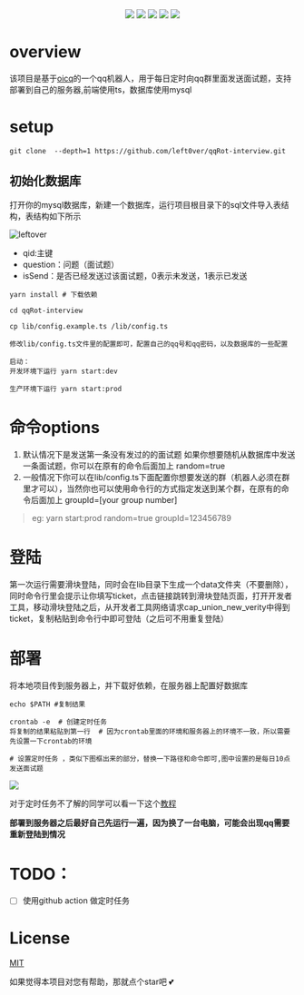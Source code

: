 
<div align="center">
<img src="https://api.leftover.cn/api/last-updated/shields?owner=left0ver&repo=qqRot-interview"/>
<img src="https://img.shields.io/github/license/left0ver/qqRot-interview"/>
<img src="https://img.shields.io/github/package-json/v/left0ver/qqRot-interview"/>
<img src="https://img.shields.io/badge/language-typescript-blue"/>
<img src="https://img.shields.io/badge/database-mysql-%230074a3"/>
</div>

# overview

该项目是基于[oicq](https://github.com/takayama-lily/oicq)的一个qq机器人，用于每日定时向qq群里面发送面试题，支持部署到自己的服务器,前端使用ts，数据库使用mysql

# setup
``` shell
git clone  --depth=1 https://github.com/left0ver/qqRot-interview.git
```
## 初始化数据库

打开你的mysql数据库，新建一个数据库，运行项目根目录下的sql文件导入表结构，表结构如下所示

![leftover](https://leftover-md.oss-cn-guangzhou.aliyuncs.com/img-md/20220916213014-2022-09-16.png)

- qid:主键
- question：问题（面试题）
- isSend：是否已经发送过该面试题，0表示未发送，1表示已发送
```
yarn install # 下载依赖

cd qqRot-interview

cp lib/config.example.ts /lib/config.ts

修改lib/config.ts文件里的配置即可，配置自己的qq号和qq密码，以及数据库的一些配置

启动：
开发环境下运行 yarn start:dev

生产环境下运行 yarn start:prod
```

# 命令options
1. 默认情况下是发送第一条没有发过的的面试题
如果你想要随机从数据库中发送一条面试题，你可以在原有的命令后面加上 random=true
2. 一般情况下你可以在lib/config.ts下面配置你想要发送的群（机器人必须在群里才可以），当然你也可以使用命令行的方式指定发送到某个群，在原有的命令后面加上  groupId=[your group number]

> eg: yarn start:prod random=true groupId=123456789


# 登陆
第一次运行需要滑块登陆，同时会在lib目录下生成一个data文件夹（不要删除），同时命令行里会提示让你填写ticket，点击链接跳转到滑块登陆页面，打开开发者工具，移动滑块登陆之后，从开发者工具网络请求cap_union_new_verity中得到ticket，复制粘贴到命令行中即可登陆（之后可不用重复登陆）

# 部署

将本地项目传到服务器上，并下载好依赖，在服务器上配置好数据库

```shell
echo $PATH #复制结果

crontab -e  # 创建定时任务
将复制的结果粘贴到第一行  # 因为crontab里面的环境和服务器上的环境不一致，所以需要先设置一下crontab的环境

# 设置定时任务 ，类似下图框出来的部分，替换一下路径和命令即可,图中设置的是每日10点发送面试题
```

<img src="https://leftover-md.oss-cn-guangzhou.aliyuncs.com/img-md/20220916231710-2022-09-16.png"/>

对于定时任务不了解的同学可以看一下这个[教程](https://www.cnblogs.com/colinliu/p/crontab.html)

**部署到服务器之后最好自己先运行一遍，因为换了一台电脑，可能会出现qq需要重新登陆到情况**

# TODO：
 - [ ] 使用github action 做定时任务

# License

[MIT](https://github.com/left0ver/qqRot-interview/blob/main/LICENSE)

如果觉得本项目对您有帮助，那就点个star吧 💕
